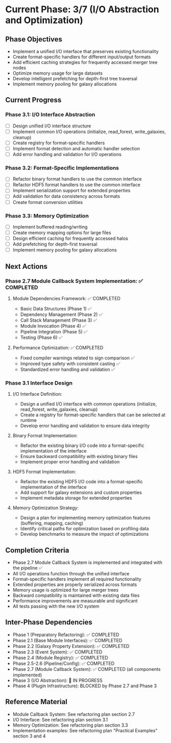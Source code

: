 <!-- Purpose: Current project phase context -->
<!-- Update Rules:
- 500-word limit! 
- Include: 
  • Phase objectives
  • Current progress as a checklist (keep short)
  • Next actions (more detail - 2-3 sentences)
  • Completion criteria 
  • Inter-phase dependencies
- At major phase completion archive as phase-[X].md and refresh for next phase
-->

# Current Phase: 3/7 (I/O Abstraction and Optimization)

## Phase Objectives
- Implement a unified I/O interface that preserves existing functionality
- Create format-specific handlers for different input/output formats
- Add efficient caching strategies for frequently accessed merger tree nodes
- Optimize memory usage for large datasets
- Develop intelligent prefetching for depth-first tree traversal
- Implement memory pooling for galaxy allocations

## Current Progress

### Phase 3.1: I/O Interface Abstraction
- [ ] Design unified I/O interface structure
- [ ] Implement common I/O operations (initialize, read_forest, write_galaxies, cleanup)
- [ ] Create registry for format-specific handlers
- [ ] Implement format detection and automatic handler selection
- [ ] Add error handling and validation for I/O operations

### Phase 3.2: Format-Specific Implementations
- [ ] Refactor binary format handlers to use the common interface
- [ ] Refactor HDF5 format handlers to use the common interface
- [ ] Implement serialization support for extended properties
- [ ] Add validation for data consistency across formats
- [ ] Create format conversion utilities

### Phase 3.3: Memory Optimization
- [ ] Implement buffered reading/writing
- [ ] Create memory mapping options for large files
- [ ] Design efficient caching for frequently accessed halos
- [ ] Add prefetching for depth-first traversal
- [ ] Implement memory pooling for galaxy allocations

## Next Actions

### Phase 2.7 Module Callback System Implementation: ✅ COMPLETED
1. Module Dependencies Framework: ✅ COMPLETED
   - Basic Data Structures (Phase 1) ✅
   - Dependency Management (Phase 2) ✅ 
   - Call Stack Management (Phase 3) ✅
   - Module Invocation (Phase 4) ✅
   - Pipeline Integration (Phase 5) ✅
   - Testing (Phase 6) ✅ 

2. Performance Optimization: ✅ COMPLETED
   - Fixed compiler warnings related to sign comparison ✅
   - Improved type safety with consistent casting ✅
   - Standardized error handling and validation ✅ 

### Phase 3.1 Interface Design
1. I/O Interface Definition:
   - Design a unified I/O interface with common operations (initialize, read_forest, write_galaxies, cleanup)
   - Create a registry for format-specific handlers that can be selected at runtime
   - Develop error handling and validation to ensure data integrity

2. Binary Format Implementation:
   - Refactor the existing binary I/O code into a format-specific implementation of the interface
   - Ensure backward compatibility with existing binary files
   - Implement proper error handling and validation

3. HDF5 Format Implementation:
   - Refactor the existing HDF5 I/O code into a format-specific implementation of the interface
   - Add support for galaxy extensions and custom properties
   - Implement metadata storage for extended properties

4. Memory Optimization Strategy:
   - Design a plan for implementing memory optimization features (buffering, mapping, caching)
   - Identify critical paths for optimization based on profiling data
   - Develop benchmarks to measure the impact of optimizations

## Completion Criteria
- Phase 2.7 Module Callback System is implemented and integrated with the pipeline ✅
- All I/O operations function through the unified interface
- Format-specific handlers implement all required functionality
- Extended properties are properly serialized across formats
- Memory usage is optimized for large merger trees
- Backward compatibility is maintained with existing data files
- Performance improvements are measurable and significant
- All tests passing with the new I/O system

## Inter-Phase Dependencies
- Phase 1 (Preparatory Refactoring): ✅ COMPLETED
- Phase 2.1 (Base Module Interfaces): ✅ COMPLETED
- Phase 2.2 (Galaxy Property Extension): ✅ COMPLETED
- Phase 2.3 (Event System): ✅ COMPLETED
- Phase 2.4 (Module Registry): ✅ COMPLETED
- Phase 2.5-2.6 (Pipeline/Config): ✅ COMPLETED
- Phase 2.7 (Module Callback System): ✅ COMPLETED (all components implemented)
- Phase 3 (I/O Abstraction): 🔄 IN PROGRESS
- Phase 4 (Plugin Infrastructure): BLOCKED by Phase 2.7 and Phase 3

## Reference Material
- Module Callback System: See refactoring plan section 2.7
- I/O Interface: See refactoring plan section 3.1
- Memory Optimization: See refactoring plan section 3.3
- Implementation examples: See refactoring plan "Practical Examples" section 3 and 4